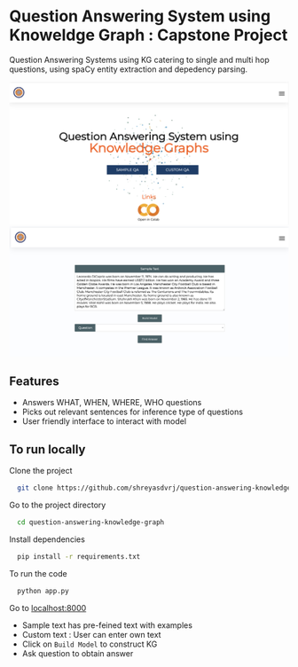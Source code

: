 
# Question Answering System using Knoweldge Graph : Capstone Project

Question Answering Systems using KG catering to single and multi hop questions, using spaCy entity extraction and depedency parsing. 

![User Interface](UI.png)
![](QnA.png)
## Features

- Answers WHAT, WHEN, WHERE, WHO questions
- Picks out relevant sentences for inference type of questions
- User friendly interface to interact with model


## To run locally
Clone the project

```bash
  git clone https://github.com/shreyasdvrj/question-answering-knowledge-graph.git
```
Go to the project directory

```bash
  cd question-answering-knowledge-graph
```

Install dependencies

```bash
  pip install -r requirements.txt 
```
To run the code
```bash
  python app.py 
```

Go to [localhost:8000](http://127.0.0.1:8000/)
- Sample text has pre-feined text with examples
- Custom text : User can enter own text
- Click on `Build Model` to construct KG
- Ask question to obtain answer

